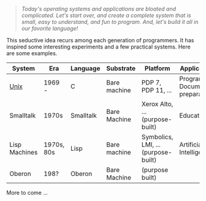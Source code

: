 
> *Today's operating systems and applications are bloated and
> complicated.  Let's start over, and create a complete system that is
> small, easy to understand, and fun to program.  And, let's build it
> all in our favorite language!*

This seductive idea recurs among each generation of programmers.  It
has inspired some interesting experiments and a few practical systems.
Here are some examples.

| System | Era | Language | Substrate    | Platform  | Applications |
| ------ | --- | -------- | -------- | -------   | ------- |
| [Unix](http://cm.bell-labs.com/cm/cs/who/dmr/hist.html)  | 1969 - | C | Bare machine | PDP 7, PDP 11, ... | Programming<br> Document preparation  |
| Smalltalk | 1970s | Smalltalk | Bare Machine | Xerox Alto, ...<br>(purpose-built) | Education |
| Lisp Machines | 1970s, 80s | Lisp | Bare machine | Symbolics, LMI, ...<br>(purpose-built)| Artificial Intelligence |
| Oberon | 198?  | Oberon | Bare Machine | (purpose built) | |

More to come ...
